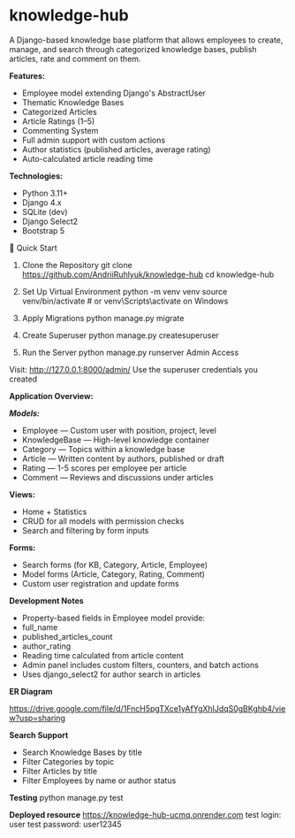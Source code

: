 # knowledge-hub

A Django-based knowledge base platform that allows employees to create, manage, and search through categorized knowledge bases, publish articles, rate and comment on them.

**Features:**

- Employee model extending Django's AbstractUser
- Thematic Knowledge Bases
- Categorized Articles
- Article Ratings (1–5)
- Commenting System
- Full admin support with custom actions
- Author statistics (published articles, average rating)
- Auto-calculated article reading time

**Technologies:**

- Python 3.11+
- Django 4.x
- SQLite (dev) 
- Django Select2
- Bootstrap 5

🚀 Quick Start

1. Clone the Repository
git clone https://github.com/AndriiRuhlyuk/knowledge-hub
cd knowledge-hub

2. Set Up Virtual Environment
python -m venv venv
source venv/bin/activate  # or venv\Scripts\activate on Windows

3. Apply Migrations
python manage.py migrate

4. Create Superuser
python manage.py createsuperuser

5. Run the Server
python manage.py runserver
Admin Access

Visit: http://127.0.0.1:8000/admin/
Use the superuser credentials you created

**Application Overview:**

**_Models:_**

- Employee — Custom user with position, project, level
- KnowledgeBase — High-level knowledge container
- Category — Topics within a knowledge base
- Article — Written content by authors, published or draft
- Rating — 1-5 scores per employee per article
- Comment — Reviews and discussions under articles

**Views:**

* Home + Statistics
* CRUD for all models with permission checks
* Search and filtering by form inputs

**Forms:**

* Search forms (for KB, Category, Article, Employee)
* Model forms (Article, Category, Rating, Comment)
* Custom user registration and update forms

**Development Notes**

* Property-based fields in Employee model provide:
* full_name
* published_articles_count
* author_rating
* Reading time calculated from article content
* Admin panel includes custom filters, counters, and batch actions
* Uses django_select2 for author search in articles

**ER Diagram**

https://drive.google.com/file/d/1FncH5pgTXce1yAfYgXhIJdqS0gBKghb4/view?usp=sharing

**Search Support**

* Search Knowledge Bases by title
* Filter Categories by topic
* Filter Articles by title
* Filter Employees by name or author status

**Testing**
python manage.py test

**Deployed resource**
https://knowledge-hub-ucmq.onrender.com
test login: user
test password: user12345
